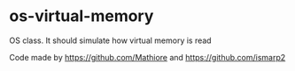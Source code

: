 # os-virtual-memory
OS class. It should simulate how virtual memory is read

Code made by https://github.com/Mathiore and https://github.com/ismarp2
